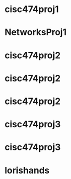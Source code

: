 # cisc474proj1
# NetworksProj1
# cisc474proj2
# cisc474proj2
# cisc474proj2
# cisc474proj3
# cisc474proj3
# lorishands
